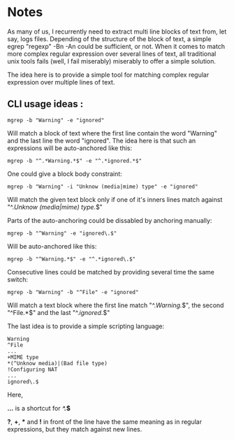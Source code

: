 # Notes

As many of us, I recurrently need to extract multi line blocks of text from, let say, logs files. Depending of the structure of the block of text, a simple egrep "regexp" -Bn -An could be sufficient, or not. When it comes to match more complex regular expression over several lines of text, all traditional unix tools fails (well, I fail miserably) miserably to offer a simple solution.

The idea here is to provide a simple tool for matching complex regular expression over multiple lines of text.

## CLI usage ideas :

    mgrep -b "Warning" -e "ignored"

Will match a block of text where the first line contain the word "Warning" and the last line the word "ignored".
The idea here is that such an expressions will be auto-anchored like this:

    mgrep -b "^.*Warning.*$" -e "^.*ignored.*$"

One could give a block body constraint:

    mgrep -b "Warning" -i "Unknow (media|mime) type" -e "ignored"

Will match the given text block only if one of it's inners lines match against "^.*Unknow (media|mime) type.*$"

Parts of the auto-anchoring could be dissabled by anchoring manually:

    mgrep -b "^Warning" -e "ignored\.$"

Will be auto-anchored like this:

    mgrep -b "^Warning.*$" -e "^.*ignored\.$"

Consecutive lines could be matched by providing several time the same switch:

    mgrep -b "Warning" -b "^File" -e "ignored"

Will match a text block where the first line match "^.*Warning.*$", the second "^File.*$" and the last "^.*ignored.*$"

The last idea is to provide a simple scripting language:

    Warning
    ^File
    ...
    +MIME type
    *(^Unknow media)|(Bad file type)
    !Configuring NAT
    ...
    ignored\.$

Here, 

__...__ is a shortcut for __*^.*$__

__?__, __+__, __*__ and __!__ in front of the line have the same meaning as in regular expressions, but they match against new lines.
